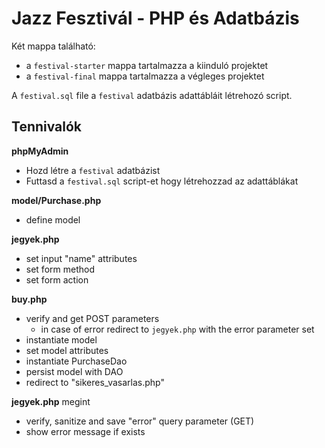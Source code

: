 # Jazz Fesztivál - PHP és Adatbázis

Két mappa található: 
- a `festival-starter` mappa tartalmazza a kiinduló projektet
- a `festival-final` mappa tartalmazza a végleges projektet

A `festival.sql` file a `festival` adatbázis adattábláit létrehozó script.

## Tennivalók

**phpMyAdmin**
- Hozd létre a `festival` adatbázist
- Futtasd a `festival.sql` script-et hogy létrehozzad az adattáblákat

**model/Purchase.php**
- define model

**jegyek.php**
- set input "name" attributes
- set form method
- set form action

**buy.php**
- verify and get POST parameters
    - in case of error redirect to `jegyek.php` with the error parameter set
- instantiate model
- set model attributes
- instantiate PurchaseDao
- persist model with DAO
- redirect to "sikeres_vasarlas.php"

**jegyek.php** megint
- verify, sanitize and save "error" query parameter (GET)
- show error message if exists

